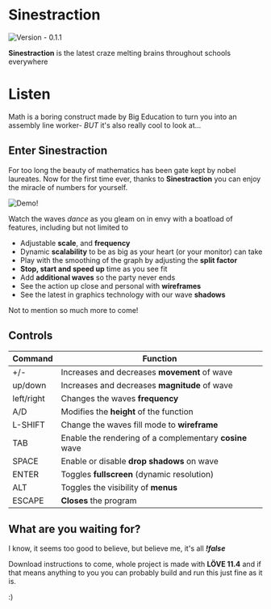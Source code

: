 # Sinestraction
![Version - 0.1.1](https://img.shields.io/badge/Version-0.1.1-9F2B68?style=for-the-badge)

**Sinestraction** is the latest craze melting brains throughout schools everywhere

# Listen
Math is a boring construct made by Big Education to turn you into an assembly line worker- *BUT* it's also really cool to look at...

## Enter Sinestraction

For too long the beauty of mathematics has been gate kept by nobel laureates. Now for the first time ever, thanks to **Sinestraction** you can enjoy the miracle of numbers for yourself.

![Demo!](https://media.giphy.com/media/MDDlbpnA3mSVbRhybS/giphy.gif)

Watch the waves *dance* as you gleam on in envy with a boatload of features, including but not limited to

 - Adjustable **scale**, and **frequency**
 - Dynamic **scalability** to be as big as your heart (or your monitor) can take
 - Play with the smoothing of the graph by adjusting the **split factor**
 - **Stop, start and speed up** time as you see fit
 - Add **additional waves** so the party never ends
 - See the action up close and personal with **wireframes**
 - See the latest in graphics technology with our wave **shadows**

 Not to mention so much more to come!

## Controls
|Command|Function|
|--|--|
|+/-| Increases and decreases **movement** of wave|
| up/down | Increases and decreases **magnitude** of wave|
|left/right| Changes the waves **frequency**|
|A/D| Modifies the **height** of the function|
|L-SHIFT| Change the waves fill mode to **wireframe**|
|TAB| Enable the rendering of a complementary **cosine** wave|
|SPACE| Enable or disable **drop shadows** on wave|
|ENTER| Toggles **fullscreen** (dynamic resolution)|
|ALT| Toggles the visibility of **menus**|
|ESCAPE| **Closes** the program|

## What are you waiting for?

I know, it seems too good to believe, but believe me, it's all ***!false***

Download instructions to come, whole project is made with **LÖVE 11.4** and if that means anything to you you can probably build and run this just fine as it is.

:)

